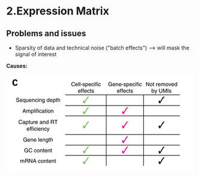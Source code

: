# 2.Expression Matrix

## Problems and issues

* Sparsity of data and technical noise \("batch effects"\) --&gt; will mask the signal of interest

**Causes:**

![](../.gitbook/assets/noise.png)
